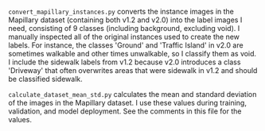`convert_mapillary_instances.py` converts the instance images in the Mapillary dataset (containing both v1.2 and v2.0) into the label images I need, consisting of 9 classes (including background, excluding void). I manually inspected all of the original instances used to create the new labels. For instance, the classes 'Ground' and 'Traffic Island' in v2.0 are sometimes walkable and other times unwalkable, so I classify them as void. I include the sidewalk labels from v1.2 because v2.0 introduces a class 'Driveway' that often overwrites areas that were sidewalk in v1.2 and should be classified sidewalk.

`calculate_dataset_mean_std.py` calculates the mean and standard deviation of the images in the Mapillary dataset. I use these values during training, validation, and model deployment. See the comments in this file for the values.